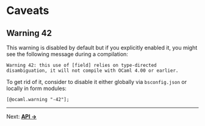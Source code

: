 # Caveats
## Warning 42
This warning is disabled by default but if you explicitly enabled it, you might see the following message during a compilation:

```
Warning 42: this use of [field] relies on type-directed disambiguation, it will not compile with OCaml 4.00 or earlier.
```

To get rid of it, consider to disable it either globally via `bsconfig.json` or locally in form modules:

```reason
[@ocaml.warning "-42"];
```

---

Next: **[API →](./10-API.md)**
